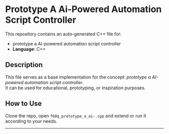 # Prototype A Ai-Powered Automation Script Controller

This repository contains an auto-generated C++ file for:

- prototype a AI-powered automation script controller
- **Language**: C++

## Description

This file serves as a base implementation for the concept: *prototype a AI-powered automation script controller*.  
It can be used for educational, prototyping, or inspiration purposes.

## How to Use

Clone the repo, open `f68q_prototype_a_ai-.cpp` and extend or run it according to your needs.

---


